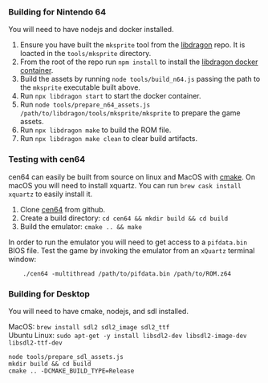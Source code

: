 ### Building for Nintendo 64

You will need to have nodejs and docker installed.

1. Ensure you have built the `mksprite` tool from the [libdragon](https://github.com/DragonMinded/libdragon) repo.  It is loacted in the `tools/mksprite` directory.
1. From the root of the repo run `npm install` to install the [libdragon docker container](https://github.com/anacierdem/libdragon-docker).
1. Build the assets by running `node tools/build_n64.js` passing the path to the `mksprite` executable built above.
1. Run `npx libdragon start` to start the docker container.
1. Run `node tools/prepare_n64_assets.js /path/to/libdragon/tools/mksprite/mksprite` to prepare the game assets.
1. Run `npx libdragon make` to build the ROM file.
1. Run `npx libdragon make clean` to clear build artifacts.


### Testing with cen64

cen64 can easily be built from source on linux and MacOS with [cmake](https://cmake.org/). 
On macOS you will need to install xquartz.  You can run `brew cask install xquartz` to easily install it.

1. Clone [cen64](https://github.com/n64dev/cen64) from github.
1. Create a build directory: `cd cen64 && mkdir build && cd build`
1. Build the emulator: `cmake .. && make`

In order to run the emulator you will need to get access to a `pifdata.bin` BIOS file.
Test the game by invoking the emulator from an `xQuartz` terminal window: 
```shell script
	./cen64 -multithread /path/to/pifdata.bin /path/to/ROM.z64
```

### Building for Desktop

You will need to have cmake, nodejs, and sdl installed.

MacOS: `brew install sdl2 sdl2_image sdl2_ttf`  
Ubuntu Linux: `sudo apt-get -y install libsdl2-dev libsdl2-image-dev libsdl2-ttf-dev`

```shell script
node tools/prepare_sdl_assets.js
mkdir build && cd build
cmake .. -DCMAKE_BUILD_TYPE=Release
```

